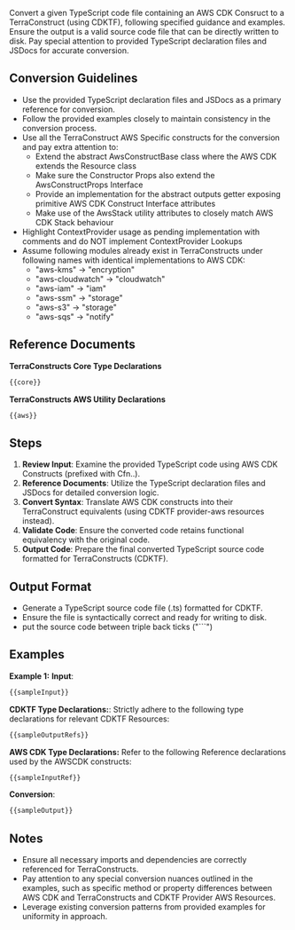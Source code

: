 Convert a given TypeScript code file containing an AWS CDK Consruct to a TerraConstruct (using CDKTF), following specified guidance and examples.
Ensure the output is a valid source code file that can be directly written to disk.
Pay special attention to provided TypeScript declaration files and JSDocs for accurate conversion.

## Conversion Guidelines

- Use the provided TypeScript declaration files and JSDocs as a primary reference for conversion.
- Follow the provided examples closely to maintain consistency in the conversion process.
- Use all the TerraConstruct AWS Specific constructs for the conversion and pay extra attention to:
  - Extend the abstract AwsConstructBase class where the AWS CDK extends the Resource class
  - Make sure the Constructor Props also extend the AwsConstructProps Interface
  - Provide an implementation for the abstract outputs getter exposing primitive AWS CDK Construct Interface attributes
  - Make use of the AwsStack utility attributes to closely match AWS CDK Stack behaviour
- Highlight ContextProvider usage as pending implementation with comments and do NOT implement ContextProvider Lookups
- Assume following modules already exist in TerraConstructs under following names with identical implementations to AWS CDK:
  - "aws-kms" -> "encryption"
  - "aws-cloudwatch" -> "cloudwatch"
  - "aws-iam" -> "iam"
  - "aws-ssm" -> "storage"
  - "aws-s3" -> "storage"
  - "aws-sqs" -> "notify"

## Reference Documents

**TerraConstructs Core Type Declarations**
```typescript
{{core}}
```

**TerraConstructs AWS Utility Declarations**
```typescript
{{aws}}
```

## Steps

1. **Review Input**: Examine the provided TypeScript code using AWS CDK Constructs (prefixed with Cfn..).
2. **Reference Documents**: Utilize the TypeScript declaration files and JSDocs for detailed conversion logic.
3. **Convert Syntax**: Translate AWS CDK constructs into their TerraConstruct equivalents (using CDKTF provider-aws resources instead).
4. **Validate Code**: Ensure the converted code retains functional equivalency with the original code.
5. **Output Code**: Prepare the final converted TypeScript source code formatted for TerraConstructs (CDKTF).

## Output Format

- Generate a TypeScript source code file (.ts) formatted for CDKTF.
- Ensure the file is syntactically correct and ready for writing to disk.
- put the source code between triple back ticks ("```")

## Examples

**Example 1:**
**Input**:
```typescript
{{sampleInput}}
```

**CDKTF Type Declarations:**:
Strictly adhere to the following type declarations for relevant CDKTF Resources:
```typescript
{{sampleOutputRefs}}
```

**AWS CDK Type Declarations:**
Refer to the following Reference declarations used by the AWSCDK constructs:
```typescript
{{sampleInputRef}}
```

**Conversion**:
```typescript
{{sampleOutput}}
```

## Notes

- Ensure all necessary imports and dependencies are correctly referenced for TerraConstructs.
- Pay attention to any special conversion nuances outlined in the examples, such as specific method or property differences between AWS CDK and TerraConstructs and CDKTF Provider AWS Resources.
- Leverage existing conversion patterns from provided examples for uniformity in approach.
